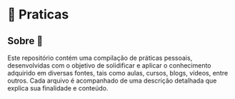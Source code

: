 # :rocket: Praticas

## Sobre :stars:

Este repositório contém uma compilação de práticas pessoais, desenvolvidas com o objetivo de solidificar e aplicar o conhecimento adquirido em diversas fontes, tais como aulas, cursos, blogs, vídeos, entre outros. Cada arquivo é acompanhado de uma descrição detalhada que explica sua finalidade e conteúdo.

